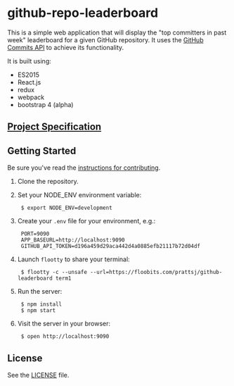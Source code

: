 # github-repo-leaderboard

This is a simple web application that will display the "top committers in past week" leaderboard for a given GitHub repository. It uses the [GitHub Commits API][github-commits-api-docs] to achieve its functionality.

It is built using:

- ES2015
- React.js
- redux
- webpack
- bootstrap 4 (alpha)


## [Project Specification](SPECIFICATION.md)

## Getting Started

Be sure you've read the [instructions for contributing](./CONTRIBUTING.md).

1. Clone the repository.
2. Set your NODE_ENV environment variable:

        $ export NODE_ENV=development

3. Create your `.env` file for your environment, e.g.:

        PORT=9090
        APP_BASEURL=http://localhost:9090
        GITHUB_API_TOKEN=d196a459d29aca442d4a0885efb21117b72d04df

4. Launch `flootty` to share your terminal:

        $ flootty -c --unsafe --url=https://floobits.com/prattsj/github-leaderboard term1

5. Run the server:

        $ npm install
        $ npm start

6. Visit the server in your browser:

        $ open http://localhost:9090



## License

See the [LICENSE](./LICENSE) file.


<!-- external resources -->

[github-commits-api-docs]: https://developer.github.com/v3/repos/commits/

